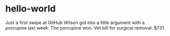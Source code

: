 # hello-world
Just a first swipe at GitHub
Wilson got into a little argument with a porcupine last week.
The porcupine won.
Vet bill for surgical removal: $731.
